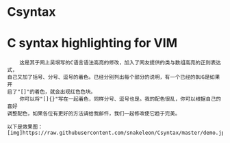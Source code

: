# Csyntax
# C syntax highlighting for VIM

	    这是其于网上吴垠写的C语言语法高亮的修改，加入了网友提供的类与数组高亮的正则表达式，
	自己又加了括号、分号、逗号的着色。已经分别列出每个部分的说明，有一个已经的BUG是如果开
	启了"[]"的着色，就会出现红色色块。
	    你可以将"[]{}"写在一起着色，同样分号、逗号也是。我的配色很乱，你可以根据自己的喜好
	调整配色，如果各位有更好的方法请给我邮件，我们一起修改使它趋于完美。

	以下是效果图：
	[img]https://raw.githubusercontent.com/snakeleon/Csyntax/master/demo.jpg[/img]
